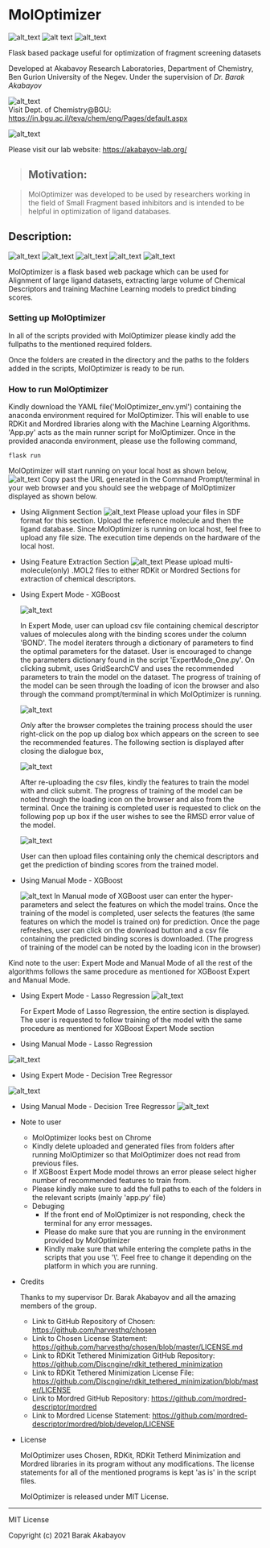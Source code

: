 # MolOptimizer
![alt_text](https://img.shields.io/badge/OPTIMIZATION-Fragement%20Screening-yellow?style=for-the-badge)
![alt text](https://img.shields.io/badge/LICENSE-MIT-informational?style=for-the-badge)
![alt_text](https://img.shields.io/badge/Version-1.00-yellowgreen?style=for-the-badge)

Flask based package useful for optimization of fragment screening datasets


Developed at Akabavoy Research Laboratories, Department of Chemistry, Ben Gurion University of the Negev.
Under the supervision of *Dr. Barak Akabayov*

![alt_text](https://github.com/csbarak/MolOptimizer/blob/main/BGU_logo.PNG)        
Visit Dept. of Chemistry@BGU: https://in.bgu.ac.il/teva/chem/eng/Pages/default.aspx 


![alt_text](https://github.com/csbarak/MolOptimizer/blob/main/lab_logo.png)

Please visit  our lab website: https://akabayov-lab.org/ 







        


>## Motivation: 

>MolOptimizer was developed to be used by researchers working in the field of Small Fragment based inhibitors and is intended to be helpful
in optimization of ligand databases. 

## Description:
![alt_text](https://img.shields.io/badge/-FLASK-lightgrey?style=flat-square)	![alt_text](https://img.shields.io/badge/-PYTHON-blue?style=flat-square) 		![alt_text](https://img.shields.io/badge/-HTML-orange?style=flat-square) 
![alt_text](https://img.shields.io/badge/-CSS-informational?style=flat-square)
![alt_text](https://img.shields.io/badge/-ANGULARJS-red?style=flat-square)

MolOptimizer is a flask based web package which can be used for Alignment of large ligand datasets, extracting large volume of Chemical Descriptors
and training Machine Learning models to predict binding scores. 


### Setting up MolOptimizer



In all of the scripts provided with MolOptimizer please kindly add the fullpaths to the mentioned required folders. 

Once the folders are created in the directory and the paths to the folders added in the scripts, MolOptimizer is ready to be run.



### How to run MolOptimizer
Kindly download the YAML file('MolOptimizer_env.yml') containing the anaconda environment required for MolOptimizer. This will enable to use RDKit and Mordred libraries along with the Machine Learning Algorithms. 'App.py' acts as the main runner script for MolOptimizer. 
Once in the provided anaconda environment, please use the following command,
```
flask run 
```
MolOptimizer will start running on your local host as shown below, 
![alt_text](https://github.com/csbarak/MolOptimizer/blob/main/Flask_Message.JPG)
Copy past the URL generated in the Command Prompt/terminal in your web browser and you should see the
webpage of MolOptimizer displayed as shown below. 

* Using Alignment Section
  ![alt_text](https://github.com/csbarak/MolOptimizer/blob/main/Molecules_Alignment_Section_png.png)
  Please upload your files in SDF format for this section. Upload the reference molecule and then the ligand database. Since MolOptimizer is running on local host, feel free to upload any file size. The execution time depends on the hardware of the local host.  
 * Using Feature Extraction Section
 ![alt_text](https://github.com/csbarak/MolOptimizer/blob/main/Feature_Extraction_Section_png_2.png)
 Please upload multi-molecule(only) .MOL2 files to either RDKit or Mordred Sections for extraction of chemical descriptors. 
 
 * Using Expert Mode - XGBoost
 
   ![alt_text](https://github.com/csbarak/MolOptimizer/blob/main/XGBoost_EM_png.png)
   
   
   In Expert Mode, user can upload csv file containing chemical descriptor values of molecules along with the binding scores under the column 'BOND'. The model iteraters through    a dictionary of parameters to find the optimal parameters for the dataset. User is encouraged to change the parameters dictionary found in the script 'ExpertMode_One.py'. On    clicking submit, uses GridSearchCV and uses the recommended parameters to train the model on the dataset. The progress of training of the model can be seen through the          loading of icon the browser and also through the command prompt/terminal in which MolOptimizer is running. 
   
   ![alt_text](https://github.com/csbarak/MolOptimizer/blob/main/Recommended_Features.JPG)
   
   *Only* after the browser completes the training process should the user right-click on the pop up dialog box which appears on the screen to see the recommended features.
   The following section is displayed after closing the dialogue box, 
   
   ![alt_text](https://github.com/csbarak/MolOptimizer/blob/main/XGBoost_EM_2.JPG)
   
   
   After re-uploading the csv files, kindly the features to train the model with and click submit. The progress of training of the model can be noted through the loading icon on    the browser and also from the terminal. Once the training is completed user is requested to click on the following pop up box if the user wishes to see the RMSD error value      of the model. 
   
   ![alt_text](https://github.com/csbarak/MolOptimizer/blob/main/xg_em2_RMSD.JPG) 
   
   User can then upload files containing only the chemical descriptors and get the prediction of binding scores from the trained model.
 
 * Using Manual Mode - XGBoost
   
   ![alt_text](https://github.com/csbarak/MolOptimizer/blob/main/xgboost_mm_png_2.png)
   In Manual mode of XGBoost user can enter the hyper-parameters and select the features on which the model trains. Once the training of the model is completed, user selects the    features (the same features on which the model is trained on) for prediction. Once the page refreshes, user can click on the download button and a csv file containing the        predicted binding scores is downloaded. (The progress of training of the model can be noted by the loading icon in the browser)

Kind note to the user: Expert Mode and Manual Mode of all the rest of the algorithms follows the same procedure as mentioned for XGBoost Expert and Manual Mode.

* Using Expert Mode - Lasso Regression
  ![alt_text](https://github.com/csbarak/MolOptimizer/blob/main/laso_em.JPG)
  
  For Expert Mode of Lasso Regression, the entire section is displayed. The user is requested to follow training of the model with the same procedure as mentioned for XGBoost     Expert Mode section
 
* Using Manual Mode - Lasso Regression

 ![alt_text](https://github.com/csbarak/MolOptimizer/blob/main/LASO_MM.JPG)

* Using Expert Mode - Decision Tree Regressor

![alt_text](https://github.com/csbarak/MolOptimizer/blob/main/em_dt.JPG)

* Using Manual Mode - Decision Tree Regressor
![alt_text](https://github.com/csbarak/MolOptimizer/blob/main/dt_mm.JPG)

* Note to user
	* MolOptimizer looks best on Chrome
	* Kindly delete uploaded and generated files from folders after running MolOptimizer so that MolOptimizer does not read from previous files.
	* If XGBoost Expert Mode model throws an error please select higher number of recommended features to train from. 
	* Please kindly make sure to add the full paths to each of the folders in the relevant scripts (mainly 'app.py' file)
	* Debuging
		* If the front end of MolOptimizer is not responding, check the terminal for any error messages. 
		* Please do make sure that you are running in the environment provided by MolOptimizer
   		* Kindly make sure that while entering the complete paths in the scripts that you use '\\'. Feel free to change it depending on the platform in which you are                       running.

* Credits

  Thanks to my supervisor Dr. Barak Akabayov and all the amazing members of the group. 
  
  * Link to GitHub Repository of Chosen:  https://github.com/harvesthq/chosen
  * Link to Chosen License Statement: https://github.com/harvesthq/chosen/blob/master/LICENSE.md
  * Link to RDKit Tethered Minimization GitHub Repository: https://github.com/Discngine/rdkit_tethered_minimization
  * Link to RDKit Tethered Minimization License File: https://github.com/Discngine/rdkit_tethered_minimization/blob/master/LICENSE
  * Link to Mordred GitHub Repository: https://github.com/mordred-descriptor/mordred
  * Link to Mordred License Statement: https://github.com/mordred-descriptor/mordred/blob/develop/LICENSE
 
* License

  MolOptimizer uses Chosen, RDKit, RDKit Tetherd Minimization and Mordred libraries in its program without any modifications. The license statements for all of the mentioned     programs is kept 'as is' in the script files. 
  
  MolOptimizer is released under MIT License.

- - -
MIT License

Copyright (c) 2021 Barak Akabayov
